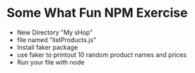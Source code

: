 # Some What Fun NPM Exercise
* New Directory "My sHop"
* file named  "listProducts.js"
* Install faker package
* use faker to printout 10 random product names and prices
* Run your file with node